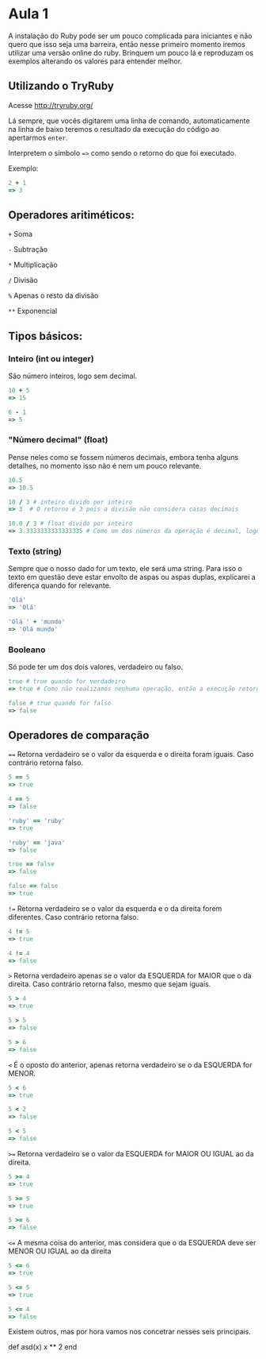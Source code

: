 # Aula 1

A instalação do Ruby pode ser um pouco complicada para iniciantes e não quero que isso seja uma barreira, então nesse primeiro momento iremos utilizar uma versão online do ruby.
Brinquem um pouco lá e reproduzam os exemplos alterando os valores para entender melhor.

## Utilizando o TryRuby

Acesse http://tryruby.org/

Lá sempre, que vocês digitarem uma linha de comando, automaticamente na linha de baixo teremos o resultado da execução do código ao apertarmos `enter`.

Interpretem o símbolo `=>` como sendo o retorno do que foi executado.

Exemplo:
```ruby
2 + 1
=> 3
```

## Operadores aritiméticos:
`+` Soma

`-` Subtração

`*` Multiplicação

`/` Divisão

`%` Apenas o resto da divisão

`**` Exponencial

## Tipos básicos:

### Inteiro (int ou integer)
São número inteiros, logo sem decimal.
```ruby
10 + 5
=> 15
```

```ruby
6 - 1
=> 5
```

### "Número decimal" (float)
Pense neles como se fossem números decimais, embora tenha alguns detalhes, no momento isso não é nem um pouco relevante.

```ruby
10.5
=> 10.5
```

```ruby
10 / 3 # inteiro divido por inteiro
=> 3  # O retorno é 3 pois a divisão não considera casas decimais
```

```ruby
10.0 / 3 # float divido por inteiro
=> 3.3333333333333335 # Como um dos números da operação é decimal, logo o resultado é decimal também
```

### Texto (string)
Sempre que o nosso dado for um texto, ele será uma string. Para isso o texto em questão deve estar envolto de aspas ou aspas duplas, explicarei a diferença quando for relevante.

```ruby
'Olá'
=> 'Olá'
```
```ruby
'Olá ' + 'mundo'
=> 'Olá mundo'
```

### Booleano
Só pode ter um dos dois valores, verdadeiro ou falso.

```ruby
true # true quando for verdadeiro
=> true # Como não realizamos nenhuma operação, então a execução retorna o seu próprio valor.
```

```ruby
false # true quando for falso
=> false
```

## Operadores de comparação

`==` Retorna verdadeiro se o valor da esquerda e o direita foram iguais. Caso contrário retorna falso.

```ruby
5 == 5
=> true
```

```ruby
4 == 5
=> false
```

```ruby
'ruby' == 'ruby'
=> true
```

```ruby
'ruby' == 'java'
=> false
```

```ruby
true == false
=> false
```

```ruby
false == false
=> true
```


`!=` Retorna verdadeiro se o valor da esquerda e o da direita forem diferentes. Caso contrário retorna falso.

```ruby
4 != 5
=> true
```

```ruby
4 != 4
=> false
```

`>` Retorna verdadeiro apenas se o valor da ESQUERDA for MAIOR que o da direita. Caso contrário retorna falso, mesmo que sejam iguais.

```ruby
5 > 4
=> true
```

```ruby
5 > 5
=> false
```

```ruby
5 > 6
=> false
```

`<` É o oposto do anterior, apenas retorna verdadeiro se o da ESQUERDA for MENOR.

```ruby
5 < 6
=> true
```

```ruby
5 < 2
=> false
```

```ruby
5 < 5
=> false
```

`>=` Retorna verdadeiro se o valor da ESQUERDA for MAIOR OU IGUAL ao da direita.

```ruby
5 >= 4
=> true
```

```ruby
5 >= 5
=> true
```

```ruby
5 >= 6
=> false
```

`<=` A mesma coisa do anterior, mas considera que o da ESQUERDA deve ser MENOR OU IGUAL ao da direita

```ruby
5 <= 6
=> true
```

```ruby
5 <= 5
=> true
```

```ruby
5 <= 4
=> false
```

Existem outros, mas por hora vamos nos concetrar nesses seis principais.

def asd(x)
x ** 2
end

